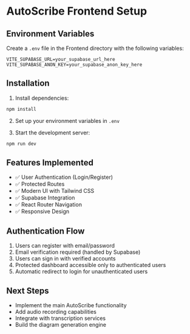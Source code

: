 # AutoScribe Frontend Setup

## Environment Variables

Create a `.env` file in the Frontend directory with the following variables:

```
VITE_SUPABASE_URL=your_supabase_url_here
VITE_SUPABASE_ANON_KEY=your_supabase_anon_key_here
```

## Installation

1. Install dependencies:
```bash
npm install
```

2. Set up your environment variables in `.env`

3. Start the development server:
```bash
npm run dev
```

## Features Implemented

- ✅ User Authentication (Login/Register)
- ✅ Protected Routes
- ✅ Modern UI with Tailwind CSS
- ✅ Supabase Integration
- ✅ React Router Navigation
- ✅ Responsive Design

## Authentication Flow

1. Users can register with email/password
2. Email verification required (handled by Supabase)
3. Users can sign in with verified accounts
4. Protected dashboard accessible only to authenticated users
5. Automatic redirect to login for unauthenticated users

## Next Steps

- Implement the main AutoScribe functionality
- Add audio recording capabilities
- Integrate with transcription services
- Build the diagram generation engine
